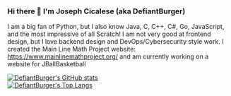 ### Hi there 👋 I'm Joseph Cicalese (aka DefiantBurger)

I am a big fan of Python, but I also know Java, C, C++, C#, Go, JavaScript, and the most impressive of all Scratch!
I am not very good at frontend design, but I love backend design and DevOps/Cybersecurity style work.
I created the Main Line Math Project website: https://www.mainlinemathproject.org/ and am currently working on a website for JBallBasketball

[![DefiantBurger's GitHub stats](https://github-readme-stats.vercel.app/api?username=DefiantBurger&show_icons=true&theme=darcula)](https://github.com/anuraghazra/github-readme-stats)
<br />
[![DefiantBurger's Top Langs](https://github-readme-stats.vercel.app/api/top-langs/?username=DefiantBurger&show_icons=true&theme=darcula)](https://github.com/anuraghazra/github-readme-stats)

<!--
**DefiantBurger/DefiantBurger** is a ✨ _special_ ✨ repository because its `README.md` (this file) appears on your GitHub profile.

Here are some ideas to get you started:

- 🔭 I’m currently working on ...
- 🌱 I’m currently learning ...
- 👯 I’m looking to collaborate on ...
- 🤔 I’m looking for help with ...
- 💬 Ask me about ...
- 📫 How to reach me: ...
- 😄 Pronouns: ...
- ⚡ Fun fact: ...
-->
